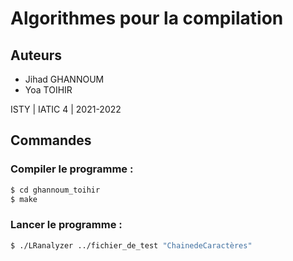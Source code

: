 # Algorithmes pour la compilation

## Auteurs
* Jihad GHANNOUM
* Yoa TOIHIR

ISTY | IATIC 4 | 2021-2022

## Commandes

### Compiler le programme :

```sh
$ cd ghannoum_toihir
$ make
```

### Lancer le programme :

```sh
$ ./LRanalyzer ../fichier_de_test "ChainedeCaractères"
```

